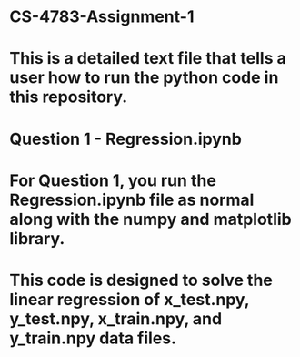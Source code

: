 # CS-4783-Assignment-1
# This is a detailed text file that tells a user how to run the python code in this repository.
#
# Question 1 - Regression.ipynb
# For Question 1, you run the Regression.ipynb file as normal along with the numpy and matplotlib library.
# This code is designed to solve the linear regression of x_test.npy, y_test.npy, x_train.npy, and y_train.npy data files.
